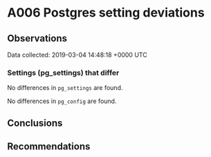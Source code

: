 # A006 Postgres setting deviations #

## Observations ##
Data collected: 2019-03-04 14:48:18 +0000 UTC  

### Settings (pg_settings) that differ ###

No differences in `pg_settings` are found.


No differences in `pg_config` are found.



## Conclusions ##


## Recommendations ##

